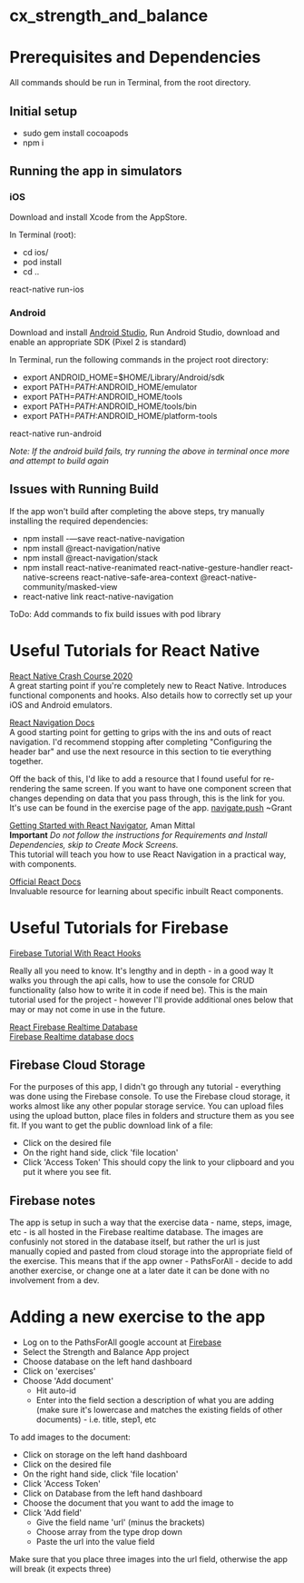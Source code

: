 # cx_strength_and_balance

# Prerequisites and Dependencies
All commands should be run in Terminal, from the root directory.

## Initial setup

* sudo gem install cocoapods
* npm i

## Running the app in simulators

### iOS
Download and install Xcode from the AppStore.

In Terminal (root):
* cd ios/
* pod install
* cd ..

react-native run-ios

### Android
Download and install [Android Studio](https://developer.android.com/studio),
Run Android Studio, download and enable an appropriate SDK (Pixel 2 is standard)

In Terminal, run the following commands in the project root directory:

* export ANDROID_HOME=$HOME/Library/Android/sdk
* export PATH=$PATH:$ANDROID_HOME/emulator
* export PATH=$PATH:$ANDROID_HOME/tools
* export PATH=$PATH:$ANDROID_HOME/tools/bin
* export PATH=$PATH:$ANDROID_HOME/platform-tools

react-native run-android

*Note: If the android build fails, try running the above in terminal once more and attempt to build again*

## Issues with Running Build
If the app won't build after completing the above steps, try manually installing the required dependencies:

* npm install -—save react-native-navigation
* npm install @react-navigation/native
* npm install @react-navigation/stack
* npm install react-native-reanimated react-native-gesture-handler react-native-screens react-native-safe-area-context @react-native-community/masked-view
* react-native link react-native-navigation

ToDo:
Add commands to fix build issues with pod library

# Useful Tutorials for React Native
[React Native Crash Course 2020](https://youtu.be/Hf4MJH0jDb4)  
A great starting point if you're completely new to React Native. Introduces functional components and hooks. Also details how to correctly set up your iOS and Android emulators.

[React Navigation Docs](https://reactnavigation.org/docs/getting-started/)  
A good starting point for getting to grips with the ins and outs of react navigation. I'd recommend stopping after completing "Configuring the header bar" and use the next resource in this section to tie everything together.

Off the back of this, I'd like to add a resource that I found useful for re-rendering the same screen. If you want to have one component screen that changes depending on data that you pass through, this is the link for you. It's use can be found in the exercise page of the app. [navigate.push](https://reactnavigation.org/docs/params/)  ~Grant

[Getting Started with React Navigator](https://heartbeat.fritz.ai/getting-started-with-stack-navigator-using-react-navigation-5-in-react-native-and-expo-apps-4c516becaee1), Aman Mittal  
**Important** *Do not follow the instructions for Requirements and Install Dependencies, skip to Create Mock Screens.*  
This tutorial will teach you how to use React Navigation in a practical way, with components.

[Official React Docs](https://reactnative.dev/docs/getting-started)  
Invaluable resource for learning about specific inbuilt React components.



# Useful Tutorials for Firebase 
[Firebase Tutorial With React Hooks](https://www.youtube.com/watch?v=rSgbYCdc4G0)

Really all you need to know. 
It's lengthy and in depth - in a good way
It walks you through the api calls, how to use the console for CRUD functionality (also how to write it in code if need be).
This is the main tutorial used for the project - however I'll provide additional ones below that may or may not come in use in the future. 



[React Firebase Realtime Database](https://www.youtube.com/watch?v=e1Cm-jj0CG4)  
[Firebase Realtime database docs](https://firebase.google.com/docs/database/?authuser=0) 


## Firebase Cloud Storage
For the purposes of this app, I didn't go through any tutorial - everything was done using the Firebase console. 
To use the Firebase cloud storage, it works almost like any other popular storage service. 
You can upload files using the upload button, place files in folders and structure them as you see fit. 
If you want to get the public download link of a file:
* Click on the desired file
* On the right hand side, click 'file location'
* Click 'Access Token'
This should copy the link to your clipboard and you put it where you see fit. 

## Firebase notes

The app is setup in such a way that the exercise data - name, steps, image, etc - is all hosted in the Firebase realtime database. The images are confusinly not stored in the database itself, but rather the url is just manually copied and pasted from cloud storage into the appropriate field of the exercise. This means that if the app owner - PathsForAll - decide to add another exercise, or change one at a later date it can be done with no involvement from a dev. 

# Adding a new exercise to the app

* Log on to the PathsForAll google account at [Firebase](https://console.firebase.google.com/)
* Select the Strength and Balance App project
* Choose database on the left hand dashboard
* Click on 'exercises'
* Choose 'Add document'
  * Hit auto-id
  * Enter into the field section a description of what you are adding (make sure it's lowercase and matches the existing fields of other documents) - i.e. title, step1, etc

To add images to the document:
* Click on storage on the left hand dashboard
* Click on the desired file
* On the right hand side, click 'file location'
* Click 'Access Token'
* Click on Database from the left hand dashboard
* Choose the document that you want to add the image to
* Click 'Add field'
  * Give the field name 'url' (minus the brackets)
  * Choose array from the type drop down 
  * Paste the url into the value field
  
Make sure that you place three images into the url field, otherwise the app will break (it expects three)







